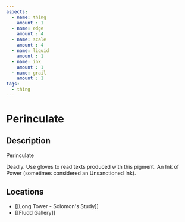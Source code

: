 ```yaml
---
aspects: 
  - name: thing
    amount : 1
  - name: edge
    amount : 4
  - name: scale
    amount : 4
  - name: liquid
    amount : 1
  - name: ink
    amount : 1
  - name: grail
    amount : 1
tags:
  - thing
---
```


# Perinculate

## Description
Perinculate

Deadly. Use gloves to read texts produced with this pigment. An Ink of Power (sometimes considered an Unsanctioned Ink).
## Locations
- [[Long Tower - Solomon's Study]]
- [[Fludd Gallery]]
